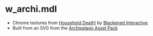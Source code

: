 # w_archi.mdl

* Chrome textures from [Household Death!](https://www.moddb.com/mods/household-death) by [Blackened Interactive](https://www.moddb.com/company/blackened-interactive)
* Built from an SVG from the [Archipelago Asset Pack](https://cdn.discordapp.com/attachments/874776082946064394/1009265363315331072/archipelago-asset-pack.zip)